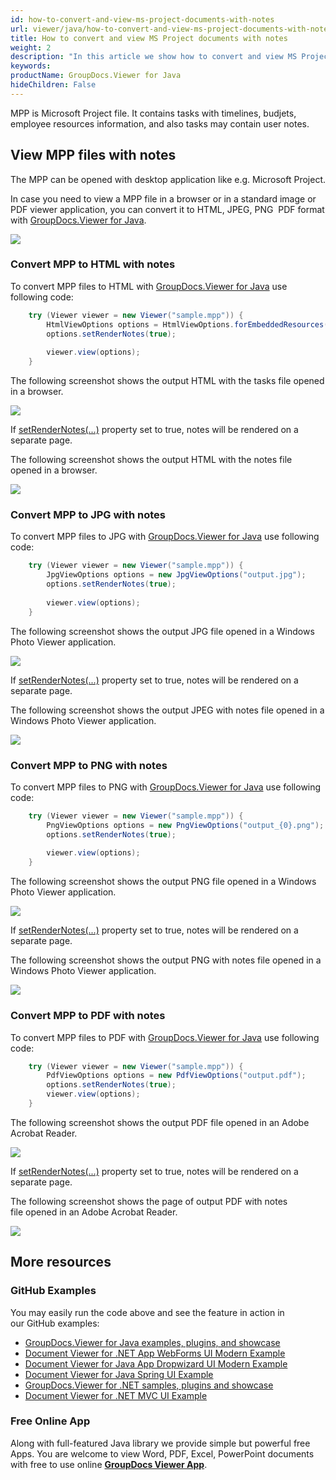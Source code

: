 ```yaml
---
id: how-to-convert-and-view-ms-project-documents-with-notes
url: viewer/java/how-to-convert-and-view-ms-project-documents-with-notes
title: How to convert and view MS Project documents with notes
weight: 2
description: "In this article we show how to convert and view MS Project Documents with notes with GroupDocs.Viewer within your Java applications."
keywords: 
productName: GroupDocs.Viewer for Java
hideChildren: False
---
```

MPP is Microsoft Project file. It contains tasks with timelines, budjets, employee resources information, and also tasks may contain user notes.

## View MPP files with notes

The MPP can be opened with desktop application like e.g. Microsoft Project.

In case you need to view a MPP file in a browser or in a standard image or PDF viewer application, you can convert it to HTML, JPEG, PNG  PDF format with [GroupDocs.Viewer for Java](https://products.groupdocs.com/viewer/java). 

![](viewer/java/images/how-to-convert-and-view-ms-project-documents-with-notes.png)

### Convert MPP to HTML with notes

To convert MPP files to HTML with [GroupDocs.Viewer for Java](https://products.groupdocs.com/viewer/java) use following code:

```java
    try (Viewer viewer = new Viewer("sample.mpp")) {
        HtmlViewOptions options = HtmlViewOptions.forEmbeddedResources("output_{0}.html");
        options.setRenderNotes(true);
    
        viewer.view(options);
    }
```

The following screenshot shows the output HTML with the tasks file opened in a browser.

![](viewer/java/images/how-to-convert-and-view-ms-project-documents-with-notes_1.png)

If [setRenderNotes(...)](https://apireference.groupdocs.com/viewer/java/com.groupdocs.viewer.options/BaseViewOptions#setRenderNotes(boolean)) property set to true, notes will be rendered on a separate page.

The following screenshot shows the output HTML with the notes file opened in a browser.

![](viewer/java/images/how-to-convert-and-view-ms-project-documents-with-notes_2.png)

### Convert MPP to JPG with notes

To convert MPP files to JPG with [GroupDocs.Viewer for Java](https://products.groupdocs.com/viewer/java) use following code: 

```java
    try (Viewer viewer = new Viewer("sample.mpp")) {
        JpgViewOptions options = new JpgViewOptions("output.jpg");
        options.setRenderNotes(true);
    
        viewer.view(options);
    }
```

The following screenshot shows the output JPG file opened in a Windows Photo Viewer application.

![](viewer/java/images/how-to-convert-and-view-ms-project-documents-with-notes_3.png)

If [setRenderNotes(...)](https://apireference.groupdocs.com/viewer/java/com.groupdocs.viewer.options/BaseViewOptions#setRenderNotes(boolean)) property set to true, notes will be rendered on a separate page.

The following screenshot shows the output JPEG with notes file opened in a Windows Photo Viewer application.

![](viewer/java/images/how-to-convert-and-view-ms-project-documents-with-notes_4.png)

### Convert MPP to PNG with notes

To convert MPP files to PNG with [GroupDocs.Viewer for Java](https://products.groupdocs.com/viewer/java) use following code: 

```java
    try (Viewer viewer = new Viewer("sample.mpp")) {
        PngViewOptions options = new PngViewOptions("output_{0}.png");
        options.setRenderNotes(true);
    
        viewer.view(options);
    }
```

The following screenshot shows the output PNG file opened in a Windows Photo Viewer application.

![](viewer/java/images/how-to-convert-and-view-ms-project-documents-with-notes_5.png)

If [setRenderNotes(...)](https://apireference.groupdocs.com/viewer/java/com.groupdocs.viewer.options/BaseViewOptions#setRenderNotes(boolean)) property set to true, notes will be rendered on a separate page.

The following screenshot shows the output PNG with notes file opened in a Windows Photo Viewer application.

![](viewer/java/images/how-to-convert-and-view-ms-project-documents-with-notes_6.png)

### Convert MPP to PDF with notes

To convert MPP files to PDF with [GroupDocs.Viewer for Java](https://products.groupdocs.com/viewer/java) use following code: 

```java
    try (Viewer viewer = new Viewer("sample.mpp")) {
        PdfViewOptions options = new PdfViewOptions("output.pdf");
        options.setRenderNotes(true);
        viewer.view(options);
    }
```

The following screenshot shows the output PDF file opened in an Adobe Acrobat Reader.

![](viewer/java/images/how-to-convert-and-view-ms-project-documents-with-notes_7.png)

If [setRenderNotes(...)](https://apireference.groupdocs.com/viewer/java/com.groupdocs.viewer.options/BaseViewOptions#setRenderNotes(boolean)) property set to true, notes will be rendered on a separate page.

The following screenshot shows the page of output PDF with notes file opened in an Adobe Acrobat Reader.

![](viewer/java/images/how-to-convert-and-view-ms-project-documents-with-notes_8.png)

## More resources
### GitHub Examples
You may easily run the code above and see the feature in action in our GitHub examples:
*   [GroupDocs.Viewer for Java examples, plugins, and showcase](https://github.com/groupdocs-viewer/GroupDocs.Viewer-for-Java)
*   [Document Viewer for .NET App WebForms UI Modern Example](https://github.com/groupdocs-viewer/GroupDocs.Viewer-for-.NET-WebForms)    
*   [Document Viewer for Java App Dropwizard UI Modern Example](https://github.com/groupdocs-viewer/GroupDocs.Viewer-for-Java-Dropwizard)    
*   [Document Viewer for Java Spring UI Example](https://github.com/groupdocs-viewer/GroupDocs.Viewer-for-Java-Spring)
*   [GroupDocs.Viewer for .NET samples, plugins and showcase](https://github.com/groupdocs-viewer/GroupDocs.Viewer-for-.NET)
*   [Document Viewer for .NET MVC UI Example](https://github.com/groupdocs-viewer/GroupDocs.Viewer-for-Java-MVC)     

### Free Online App
Along with full-featured Java library we provide simple but powerful free Apps.
You are welcome to view Word, PDF, Excel, PowerPoint documents with free to use online **[GroupDocs Viewer App](https://products.groupdocs.app/viewer)**.